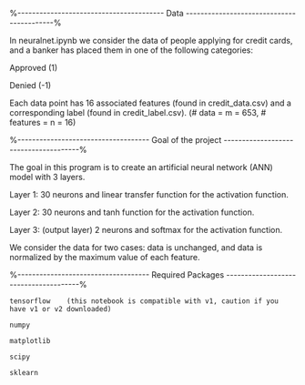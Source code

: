 %---------------------------------------- Data ------------------------------------------%

In neuralnet.ipynb we consider the data of people applying for credit cards, and a banker has placed them in one of the following categories:

Approved (1)

Denied (-1)

Each data point has 16 associated features (found in credit_data.csv) and a corresponding label (found in credit_label.csv).
(# data = m = 653, # features = n = 16)


%------------------------------------ Goal of the project --------------------------------------%

The goal in this program is to create an artificial neural network (ANN) model with 3 layers. 

Layer 1: 30 neurons and linear transfer function for the activation function.

Layer 2: 30 neurons and tanh function for the activation function. 

Layer 3: (output layer) 2 neurons and softmax for the activation function.


We consider the data for two cases: data is unchanged, and data is normalized by the maximum value of each feature. 


%------------------------------------ Required Packages --------------------------------------%

	tensorflow    (this notebook is compatible with v1, caution if you have v1 or v2 downloaded)
  
  	numpy
	
	matplotlib
	
	scipy
	
  	sklearn
